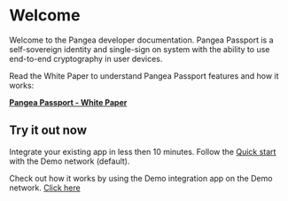 # Welcome

Welcome to the Pangea developer documentation. Pangea Passport is a self-sovereign identity and single-sign on system with the ability to use end-to-end cryptography in user devices.

Read the White Paper to understand Pangea Passport features and how it works:

[**Pangea Passport - White Paper**](https://www.canva.com/design/DAFnktNOWKU/Ps1zXw3XICaEMiB0R4Ghkg/view)

## Try it out now

Integrate your existing app in less then 10 minutes. Follow the [Quick start](../start/) with the Demo network (default).

Check out how it works by using the Demo integration app on the Demo network. [Click here](https://demo.testnet.pangea.web4.world/)
